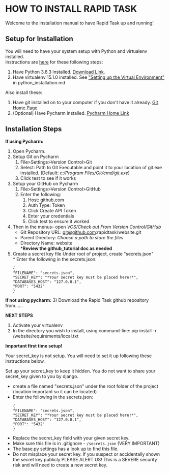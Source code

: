 HOW TO INSTALL RAPID TASK
=========================

Welcome to the installation manual to have Rapid Task up and running! 

Setup for Installation
----------------------
You will need to have your system setup with Python and virtualenv installed.  
    Instructions are [here](/docs/python_installation.md) for these following steps:
1. Have Python 3.6.3 installed. 
[Download Link](https://www.python.org/ftp/python/3.6.3/python-3.6.3.exe). 
1. Have virtualenv 15.1.0 installed. See ["Setting up the Virtual Environment"](/docs/python_installation.md) in
    python_installation.md

Also install these:
1. Have git installed on to your computer if you don't have it already. [Git Home Page](https://git-scm.com/)
1. (Optional) Have Pycharm installed. [Pycharm Home Link](https://www.jetbrains.com/pycharm/)
    
Installation Steps
------------------
**If using Pycharm:** 
1. Open Pycharm.
1. Setup Git on Pycharm
    1. File>Settings>Version Control>Git
    1. Select: Path to Git Executable and point it to your location of git.exe installed. (Default: *c:/Program Files/Git/cmd/git.exe*) 
    1. Click test to see if it works
1. Setup your GitHub on Pycharm
    1. File>Settings>Version Control>GitHub
    1. Enter the following:
        1. Host: github.com
        1. Auth Type: Token
        1. Click Create API Token
        1. Enter your credentials
        1. Click test to ensure it worked
1. Then in the menus- open *VCS/Check out From Version Control/GitHub*  
    * Git Repository URL: git@github.com:rapidtask/website.git 
    * Parent Directory: *Choose a path to store the files*
    * Directory Name: website    
    ***Review the github_tutorial doc as needed**  
1. Create a secret key file
    Under root of project, create "secrets.json"  
        * Enter the following in the secrets.json:    
    ```
    {   
    "FILENAME": "secrets.json",    
    "SECRET_KEY": "*Your secret key must be placed here!*",  
    "DATABASES_HOST": "127.0.0.1",  
    "PORT": "5432"  
    }
    ```
        

**If not using pycharm:**
3) Download the Rapid Task github repository from......




**NEXT STEPS**
1) Activate your virtualenv
2) In the directory you wish to install, using command-line:
    pip install -r /website/requirements/local.txt



**Important first time setup!**

Your secret_key is not setup. You will need to set it up following these instructions below.

Set up your secret_key to keep it hidden. You do not want to share your secret_key given to you by django.

* create a file named "secrets.json" under the root folder of the project (location important so it can be located)
* Enter the following in the secrets.json:  
    ```
    {   
    "FILENAME": "secrets.json",    
    "SECRET_KEY": "*Your secret key must be placed here!*",  
    "DATABASES_HOST": "127.0.0.1",  
    "PORT": "5432"  
    }
    ```
* Replace the secret_key field with your given secret key.  
* Make sure this file is in .gitignore - `````/secrets.json````` (VERY IMPORTANT)  
* The base.py settings has a look up to find this file.  
* Do not misplace your secret key. If you suspect or accidentally shown the secret key publicly
  PLEASE ALERT US! This is a SEVERE security risk and will need to create a new secret key.
